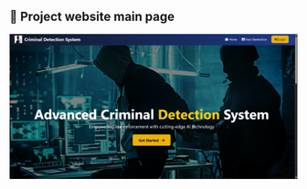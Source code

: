 ## 🚀 Project website main page

![Screenshot](https://github.com/DigvijayMolane/Criminal-Face-Generation-And-Detection/blob/main/Screenshot%202025-04-04%20153242.png?raw=true)

